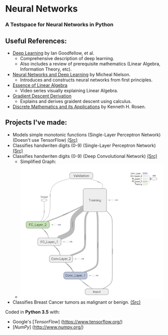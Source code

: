 # Neural Networks
### A Testspace for Neural Networks in Python

## Useful References:
- [Deep Learning](http://www.deeplearningbook.org) by Ian Goodfellow, et al.
  - Comprehensive description of deep learning.
  - Also includes a review of prerequisite mathematics (Linear Algebra, Information Theory, etc).
- [Neural Networks and Deep Learning](http://neuralnetworksanddeeplearning.com) by Micheal Nielson.
  - Introduces and constructs neural networks from first principles.
- [Essence of Linear Algebra](https://www.youtube.com/watch?v=kjBOesZCoqc&list=PLZHQObOWTQDPD3MizzM2xVFitgF8hE_ab)
  - Video series visually explaining Linear Algebra.
- [Gradient Descent Derivation](http://mccormickml.com/2014/03/04/gradient-descent-derivation/)
  - Explains and derives graident descent using calculus.
- [Discrete Mathematics and its Applications](https://isbnsearch.org/isbn/9780073383095) by Kenneth H. Rosen.

## Projects I've made:
- Models simple monotonic functions (Single-Layer Perceptron Network) (Doesn't use TensorFlow) [(Src)](src/pureNN/NeuralNetwork.py)
- Classifies handwriten digits (0-9) (Single-Layer Perceptron Network) [(Src)](src/MNIST/mnist_softmax.py)
- Classifies handwriten digits (0-9) (Deep Convolutional Network) [(Src)](src/MNIST/mnist_convolutional.py)
  - Simplified Graph:
  - ![NN](/convNet.PNG?raw=true "Convolutional NN")
- Classifies Breast Cancer tumors as malignant or benign. [(Src)](src/test/bcDiagnosis.py)

Coded in **Python 3.5** with:
- Google's [*TensorFlow*] (https://www.tensorflow.org/)
- [*NumPy*] (http://www.numpy.org/)
